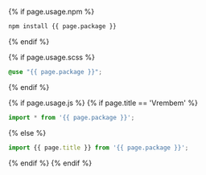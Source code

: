 <div class="type gap-y" markdown="1">

{% if page.usage.npm %}
```sh
npm install {{ page.package }}
```
{% endif %}

{% if page.usage.scss %}
```scss
@use "{{ page.package }}";
```
{% endif %}

{% if page.usage.js %}
{% if page.title == 'Vrembem' %}
```js
import * from '{{ page.package }}';
```
{% else %}
```js
import {{ page.title }} from '{{ page.package }}';
```
{% endif %}
{% endif %}

</div>
